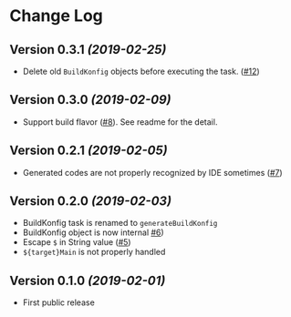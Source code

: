 Change Log
===

Version 0.3.1 *(2019-02-25)*
---

- Delete old `BuildKonfig` objects before executing the task. ([#12](https://github.com/yshrsmz/BuildKonfig/issues/12))


Version 0.3.0 *(2019-02-09)*
---

- Support build flavor ([#8](https://github.com/yshrsmz/BuildKonfig/issues/8)). See readme for the detail.


Version 0.2.1 *(2019-02-05)*
---

- Generated codes are not properly recognized by IDE sometimes ([#7](https://github.com/yshrsmz/BuildKonfig/issues/7))


Version 0.2.0 *(2019-02-03)*
---

- BuildKonfig task is renamed to `generateBuildKonfig`
- BuildKonfig object is now internal [#6](https://github.com/yshrsmz/BuildKonfig/issues/6))
- Escape `$` in String value ([#5](https://github.com/yshrsmz/BuildKonfig/issues/5))
- `${target}Main` is not properly handled


Version 0.1.0 *(2019-02-01)*
---

- First public release
